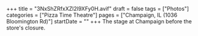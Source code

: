 +++
title = "3NxShZRfxXZl2l9XFy0H.avif"
draft = false
tags = ["Photos"]
categories = ["Pizza Time Theatre"]
pages = ["Champaign, IL (1036 Bloomington Rd)"]
startDate = ""
+++
The stage at Champaign before the store's closure.
